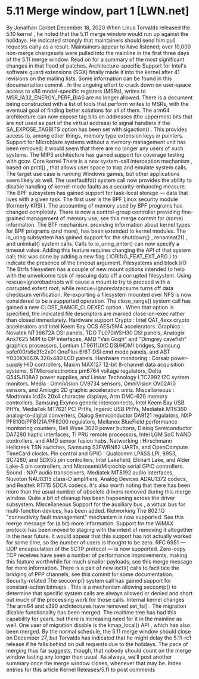 # 5.11 Merge window, part 1 [LWN.net]

By
Jonathan Corbet
December 18, 2020
When Linus Torvalds
released
the 5.10 kernel
, he noted that the 5.11 merge window would run up
against the holidays.  He indicated strongly that maintainers should send
him pull requests early as a result.  Maintainers appear to have listened;
over 10,000 non-merge changesets were pulled into the mainline in the first
three days of the 5.11 merge window.  Read on for a summary of the most
significant changes in that flood of patches.
Architecture-specific
Support for Intel's
software guard
     extensions
(SGX) finally made it into the kernel after 41
     revisions on the mailing lists.  Some information can be found in
this documentation
     commit
.
In the ongoing effort to crack down on user-space access to x86
     model-specific registers (MSRs), writes to
MSR_IA32_ENERGY_PERF_BIAS
are no longer allowed.  There is
a
     document
being constructed with a list of tools that perform
     writes to MSRs, with the eventual goal of finding better solutions for
     all of them.
The arm64 architecture can now expose tag bits on addresses (the
     uppermost bits that are not used as part of the virtual address) to
     signal handlers if the
SA_EXPOSE_TAGBITS
option has been set
     with
sigaction()
.
     This provides access to, among other things,
memory type extension
keys in pointers.
Support for Microblaze systems without a memory-management unit has
     been removed; it would seem that there are no longer any users of such
     systems.
The MIPS architecture has gained support for coverage testing with
     gcov.
Core kernel
There is a new
system-call interception
     mechanism
, based on
prctl()
,
     that allows user space to trap and emulate system 
     calls.  The target use case is running Windows games, but other
     applications seem likely as well.
The
userfaultfd()
system call now provides
the ability to disable handling of kernel-mode
     faults
as a security-enhancing measure.
The BPF subsystem has gained support for task-local storage — data
     that lives with a given task.  The first user is the BPF Linux
     security module (formerly
KRSI
).
The accounting of memory used by BPF programs has changed completely.
     There is now a control-group controller providing fine-grained
     management of memory use; see
this merge commit
for (some) information.
The BTF mechanism, providing information about kernel types for BPF
     programs (and more), has been extended to kernel modules.
The io_uring subsystem has gained support for the
shutdown()
,
renameat2()
,
     and
unlinkat()
system calls.
Calls to
io_uring_enter()
can now specify a timeout value.
     Adding this feature requires changing the API of that
     system call; 
     this was done by adding a new flag (
IORING_FEAT_EXT_ARG
) to
     indicate the presence of the timeout argument.
Filesystems and block I/O
The Btrfs filesystem has a couple of new mount options intended
     to help with the unwelcome task of rescuing data off a corrupted
     filesystem.  Using
rescue=ignorebadroots
will cause a mount
     to try to proceed with a corrupted extent root, while
rescue=ignoredatacsums
turns off data checksum verification.
Re-exporting a filesystem mounted over NFS is now considered to be a
     supported operation.
The
close_range()
system call has
gained a new
CLOSE_RANGE_CLOEXEC
option
.  When that option is specified, the indicated file descriptors
     are marked close-on-exec rather than closed immediately.
Hardware support
Crypto
:
     Intel  QAT_4xxx crypto accelerators and
     Intel Keem Bay OCS AES/SM4 accelerators.
Graphics
:
     Novatek NT36672A DSI panels,
     TDO TL070WSH30 DSI panels,
     Analogix Anx7625 MIPI to DP interfaces,
     AMD "Van Gogh" and "Dimgrey cavefish" graphics processors,
     Lontium LT9611UXC DSI/HDMI bridges,
     Samsung sofef00/s6e3fc2x01 OnePlus 6/6T DSI cmd mode panels, and
     ABT Y030XX067A 320x480 LCD panels.
Hardware monitoring
:
     Corsair power-supply HID controllers,
     Maxim MAX127 12-bit 8-channel data acquisition systems,
     STMicroelectronics pm6764 voltage regulators,
     Delta Q54SJ108A2 power supplies, and
     Linear Technology LTC2992 I2C system monitors.
Media
:
     OmniVision OV9734 sensors,
     OmniVision OV02A10 sensors, and
     Amlogic 2D graphic acceleration units.
Miscellaneous
:
     Modtronix lcd2s 20x4 character displays,
     Arm DMC-620 memory controllers,
     Samsung Exynos generic interconnects,
     Intel Keem Bay USB PHYs,
     MediaTek MT7621 PCI PHYs,
     Ingenic USB PHYs,
     Mediatek MT6360 analog-to-digital converters,
     Dialog Semiconductor DA9121 regulators,
     NXP PF8100/PF8121A/PF8200 regulators,
     Mellanox BlueField performance monitoring counters,
     Dell Wyse 3020 power buttons,
     Dialog Semiconductor DA7280 haptic interfaces,
     TI PRU remote processors,
     Intel LGM SoC NAND controllers, and
     AMD sensor fusion hubs.
Networking
:
     Hirschmann Hellcreek TSN switches,
     Samsung S3FWRN82 UARTs, and
     OpenCompute TimeCard clocks.
Pin control and GPIO
:
     Qualcomm LPASS LPI, 8953, SC7280, and SDX55 pin controllers,
     Intel Lakefield, Elkhart Lake, and Alder Lake-S pin controllers, and
     Microsemi/Microchip serial GPIO controllers.
Sound
:
     NXP audio transceivers,
     Mediatek MT8192 audio interfaces,
     Nuvoton NAU8315 class-D amplifiers,
     Analog Devices ADAU1372 codecs, and
     Realtek RT715 SDCA codecs.
It's also worth noting that there has been more than the usual number
     of obsolete drivers removed during this merge window.  Quite a bit of
     cleanup has been happening across the driver subsystem.
Miscellaneous
Support for the
auxiliary bus
, a
     virtual bus for multi-function devices, has been added.
Networking
The 802.1Q "connectivity fault management" mechanism is
     now supported.  See
this merge
     message
for (a bit) more information.
Support for the WiMAX protocol has been moved to staging with the
     intent of removing it altogether in the near future.  It would appear
     that this support has not actually worked for some time, so the number
     of users is thought to be zero.
RFC 6951
— UDP
     encapsulation of the SCTP protocol — is now supported.
Zero-copy TCP receives have seen a number of performance improvements,
     making this feature worthwhile for much smaller payloads; see
this merge
     message
for more information.
There is a pair of new
ioctl()
calls to facilitate the
     bridging of PPP channels; see
this commit
for
     some documentation.
Security-related
The
seccomp()
system call has gained support for
constant-action bitmaps
.  This is a
     mechanism allowing
seccomp()
to determine that specific
     system calls are always allowed or denied and short out much of the
     processing work for those calls.
Internal kernel changes
The arm64 and  s390 architectures have
removed
set_fs()
.
The
migration disable
functionality
     has been merged.  The realtime tree has had this capability for years,
     but there is increasing need for it in the mainline as well.
One user of migration disable is the
kmap_local()
API
, which has also
     been merged.
By the normal schedule, the 5.11 merge window should close on
December 27, but Torvalds has indicated that he might delay the 5.11-rc1
release if he falls behind on pull requests due to the holidays.  The pace
of merging thus far suggests, though, that nobody should count on the merge
window lasting any longer than usual.  As always, we'll post another
summary once the merge window closes, whenever that may be.
Index entries for this article
Kernel
Releases/5.11
to post comments